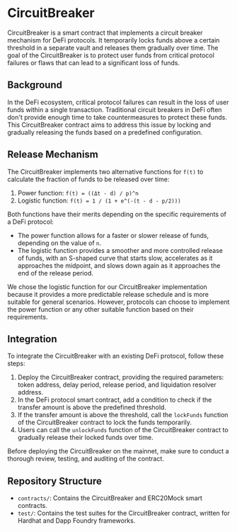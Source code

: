 # CircuitBreaker

CircuitBreaker is a smart contract that implements a circuit breaker mechanism for DeFi protocols. It temporarily locks funds above a certain threshold in a separate vault and releases them gradually over time. The goal of the CircuitBreaker is to protect user funds from critical protocol failures or flaws that can lead to a significant loss of funds.

## Background

In the DeFi ecosystem, critical protocol failures can result in the loss of user funds within a single transaction. Traditional circuit breakers in DeFi often don't provide enough time to take countermeasures to protect these funds. This CircuitBreaker contract aims to address this issue by locking and gradually releasing the funds based on a predefined configuration.

## Release Mechanism

The CircuitBreaker implements two alternative functions for `f(t)` to calculate the fraction of funds to be released over time:

1. Power function: `f(t) = ((Δt - d) / p)^n`
2. Logistic function: `f(t) = 1 / (1 + e^(-(t - d - p/2)))`

Both functions have their merits depending on the specific requirements of a DeFi protocol:

- The power function allows for a faster or slower release of funds, depending on the value of `n`.
- The logistic function provides a smoother and more controlled release of funds, with an S-shaped curve that starts slow, accelerates as it approaches the midpoint, and slows down again as it approaches the end of the release period.

We chose the logistic function for our CircuitBreaker implementation because it provides a more predictable release schedule and is more suitable for general scenarios. However, protocols can choose to implement the power function or any other suitable function based on their requirements.

## Integration

To integrate the CircuitBreaker with an existing DeFi protocol, follow these steps:

1. Deploy the CircuitBreaker contract, providing the required parameters: token address, delay period, release period, and liquidation resolver address.
2. In the DeFi protocol smart contract, add a condition to check if the transfer amount is above the predefined threshold.
3. If the transfer amount is above the threshold, call the `lockFunds` function of the CircuitBreaker contract to lock the funds temporarily.
4. Users can call the `unlockFunds` function of the CircuitBreaker contract to gradually release their locked funds over time.

Before deploying the CircuitBreaker on the mainnet, make sure to conduct a thorough review, testing, and auditing of the contract.

## Repository Structure

- `contracts/`: Contains the CircuitBreaker and ERC20Mock smart contracts.
- `test/`: Contains the test suites for the CircuitBreaker contract, written for Hardhat and Dapp Foundry frameworks.




